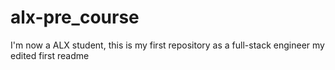 # alx-pre_course
I'm now a ALX student, this is my first repository as a full-stack engineer
my edited first readme
